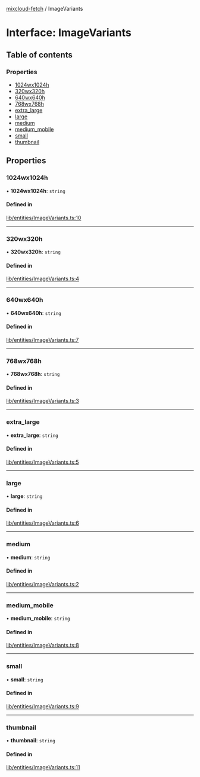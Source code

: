 [mixcloud-fetch](../README.md) / ImageVariants

# Interface: ImageVariants

## Table of contents

### Properties

- [1024wx1024h](ImageVariants.md#1024wx1024h)
- [320wx320h](ImageVariants.md#320wx320h)
- [640wx640h](ImageVariants.md#640wx640h)
- [768wx768h](ImageVariants.md#768wx768h)
- [extra\_large](ImageVariants.md#extra_large)
- [large](ImageVariants.md#large)
- [medium](ImageVariants.md#medium)
- [medium\_mobile](ImageVariants.md#medium_mobile)
- [small](ImageVariants.md#small)
- [thumbnail](ImageVariants.md#thumbnail)

## Properties

### 1024wx1024h

• **1024wx1024h**: `string`

#### Defined in

[lib/entities/ImageVariants.ts:10](https://github.com/patrickkfkan/mixcloud-fetch/blob/f797afa/src/lib/entities/ImageVariants.ts#L10)

___

### 320wx320h

• **320wx320h**: `string`

#### Defined in

[lib/entities/ImageVariants.ts:4](https://github.com/patrickkfkan/mixcloud-fetch/blob/f797afa/src/lib/entities/ImageVariants.ts#L4)

___

### 640wx640h

• **640wx640h**: `string`

#### Defined in

[lib/entities/ImageVariants.ts:7](https://github.com/patrickkfkan/mixcloud-fetch/blob/f797afa/src/lib/entities/ImageVariants.ts#L7)

___

### 768wx768h

• **768wx768h**: `string`

#### Defined in

[lib/entities/ImageVariants.ts:3](https://github.com/patrickkfkan/mixcloud-fetch/blob/f797afa/src/lib/entities/ImageVariants.ts#L3)

___

### extra\_large

• **extra\_large**: `string`

#### Defined in

[lib/entities/ImageVariants.ts:5](https://github.com/patrickkfkan/mixcloud-fetch/blob/f797afa/src/lib/entities/ImageVariants.ts#L5)

___

### large

• **large**: `string`

#### Defined in

[lib/entities/ImageVariants.ts:6](https://github.com/patrickkfkan/mixcloud-fetch/blob/f797afa/src/lib/entities/ImageVariants.ts#L6)

___

### medium

• **medium**: `string`

#### Defined in

[lib/entities/ImageVariants.ts:2](https://github.com/patrickkfkan/mixcloud-fetch/blob/f797afa/src/lib/entities/ImageVariants.ts#L2)

___

### medium\_mobile

• **medium\_mobile**: `string`

#### Defined in

[lib/entities/ImageVariants.ts:8](https://github.com/patrickkfkan/mixcloud-fetch/blob/f797afa/src/lib/entities/ImageVariants.ts#L8)

___

### small

• **small**: `string`

#### Defined in

[lib/entities/ImageVariants.ts:9](https://github.com/patrickkfkan/mixcloud-fetch/blob/f797afa/src/lib/entities/ImageVariants.ts#L9)

___

### thumbnail

• **thumbnail**: `string`

#### Defined in

[lib/entities/ImageVariants.ts:11](https://github.com/patrickkfkan/mixcloud-fetch/blob/f797afa/src/lib/entities/ImageVariants.ts#L11)
